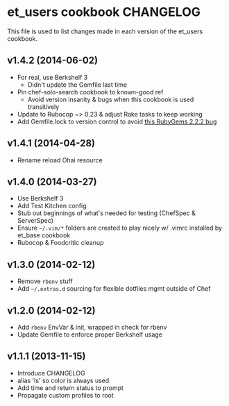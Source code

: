 et_users cookbook CHANGELOG
============================
This file is used to list changes made in each version of the et_users cookbook.

v1.4.2 (2014-06-02)
-------------------

* For real, use Berkshelf 3
    - Didn't update the Gemfile last time
* Pin chef-solo-search cookbook to known-good ref
    - Avoid version insanity & bugs when this cookbook is used transitively
* Update to Rubocop ~> 0.23 & adjust Rake tasks to keep working
* Add Gemfile.lock to version control to avoid [this RubyGems 2.2.2 bug](https://github.com/rubygems/rubygems/issues/853)


v1.4.1 (2014-04-28)
------------------

* Rename reload Ohai resource

v1.4.0 (2014-03-27)
------------------

* Use Berkshelf 3
* Add Test Kitchen config
* Stub out beginnings of what's needed for testing (ChefSpec & ServerSpec)
* Ensure `~/.vim/*` folders are created to play nicely w/ .vimrc installed by et_base cookbook
* Rubocop & Foodcritic cleanup

v1.3.0 (2014-02-12)
------------------

* Remove `rbenv` stuff
* Add `~/.extras.d` sourcing for flexible dotfiles mgmt outside of Chef

v1.2.0 (2014-02-12)
------------------

* Add `rbenv` EnvVar & init, wrapped in check for rbenv
* Update Gemfile to enforce proper Berkshelf usage

v1.1.1 (2013-11-15)
------------------

* Introduce CHANGELOG
* alias 'ls' so color is always used.
* Add time and return status to prompt
* Propagate custom profiles to root
